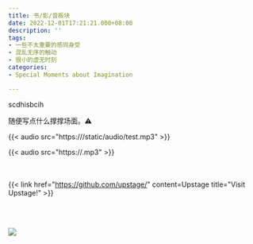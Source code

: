 ```yaml
---
title: 书/影/音板块
date: 2022-12-01T17:21:21.000+08:00
description: ''
tags:
- 一些不太重要的感同身受
- 混乱无序的触动
- 很小的虚无时刻
categories:
- Special Moments about Imagination

---
```

scdhisbcih

随便写点什么撑撑场面。⚠



{{< audio src="https:///static/audio/test.mp3" >}}

{{< audio src="https://.mp3" >}}



<br><br/>{{< link href="https://github.com/upstage/" content=Upstage title="Visit Upstage!" >}}

<br>

<br/>

![](/uploads/maxim-berg-tce45yizja0-unsplash.jpg)